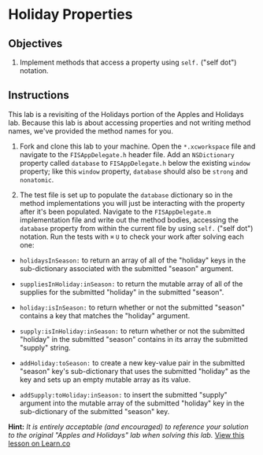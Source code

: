 # Holiday Properties

## Objectives

1. Implement methods that access a property using `self.` ("self dot") notation.

## Instructions

This lab is a revisiting of the Holidays portion of the Apples and Holidays lab. Because this lab is about accessing properties and not writing method names, we've provided the method names for you.

1. Fork and clone this lab to your machine. Open the `*.xcworkspace` file and navigate to the `FISAppDelegate.h` header file. Add an `NSDictionary` property called `database` to `FISAppDelegate.h` below the existing `window` property; like this `window` property, `database` should also be `strong` and `nonatomic`.

2. The test file is set up to populate the `database` dictionary so in the method implementations you will just be interacting with the property after it's been populated. Navigate to the `FISAppDelegate.m` implementation file and write out the method bodies, accessing the `database` property from within the current file by using `self.` ("self dot") notation. Run the tests with `⌘` `U` to check your work after solving each one:

  * `holidaysInSeason:` to return an array of all of the "holiday" keys in the sub-dictionary associated with the submitted "season" argument.
  
  * `suppliesInHoliday:inSeason:` to return the mutable array of all of the supplies for the submitted "holiday" in the submitted "season".
  
  * `holiday:isInSeason:` to return whether or not the submitted "season" contains a key that matches the "holiday" argument.
  
  * `supply:isInHoliday:inSeason:` to return whether or not the submitted "holiday" in the submitted "season" contains in its array the submitted "supply" string.
  
  * `addHoliday:toSeason:` to create a new key-value pair in the submitted "season" key's sub-dictionary that uses the submitted "holiday" as the key and sets up an empty mutable array as its value.
  
  * `addSupply:toHoliday:inSeason:` to insert the submitted "supply" argument into the mutable array of the submitted "holiday" key in the sub-dictionary of the submitted "season" key.

**Hint:** *It is entirely acceptable (and encouraged) to reference your solution to the original "Apples and Holidays" lab when solving this lab.*
<a href='https://learn.co/lessons/objc-holiday-properties' data-visibility='hidden'>View this lesson on Learn.co</a>
